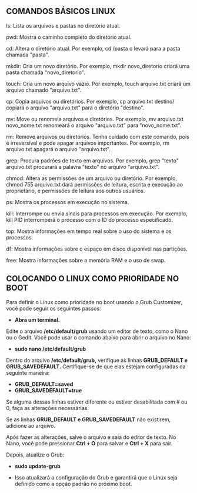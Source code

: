 ## COMANDOS BÁSICOS LINUX

ls: Lista os arquivos e pastas no diretório atual.

pwd: Mostra o caminho completo do diretório atual.

cd: Altera o diretório atual. Por exemplo, cd /pasta o levará para a pasta chamada "pasta".

mkdir: Cria um novo diretório. Por exemplo, mkdir novo_diretorio criará uma pasta chamada "novo_diretorio".

touch: Cria um novo arquivo vazio. Por exemplo, touch arquivo.txt criará um arquivo chamado "arquivo.txt".

cp: Copia arquivos ou diretórios. Por exemplo, cp arquivo.txt destino/ copiará o arquivo "arquivo.txt" para o diretório "destino".

mv: Move ou renomeia arquivos e diretórios. Por exemplo, mv arquivo.txt novo_nome.txt renomeará o arquivo "arquivo.txt" para "novo_nome.txt".

rm: Remove arquivos ou diretórios. Tenha cuidado com este comando, pois é irreversível e pode apagar arquivos importantes. Por exemplo, rm arquivo.txt apagará o arquivo "arquivo.txt".

grep: Procura padrões de texto em arquivos. Por exemplo, grep "texto" arquivo.txt procurará a palavra "texto" no arquivo "arquivo.txt".

chmod: Altera as permissões de um arquivo ou diretório. Por exemplo, chmod 755 arquivo.txt dará permissões de leitura, escrita e execução ao proprietário, e permissões de leitura aos outros usuários.

ps: Mostra os processos em execução no sistema.

kill: Interrompe ou envia sinais para processos em execução. Por exemplo, kill PID interromperá o processo com o ID do processo especificado.

top: Mostra informações em tempo real sobre o uso do sistema e os processos.

df: Mostra informações sobre o espaço em disco disponível nas partições.

free: Mostra informações sobre a memória RAM e o uso de swap.
## COLOCANDO O LINUX COMO PRIORIDADE NO BOOT
 
Para definir o Linux como prioridade no boot usando o Grub Customizer, você pode seguir os seguintes passos:

- **Abra um terminal.**

Edite o arquivo **/etc/default/grub** usando um editor de texto, como o Nano ou o Gedit. Você pode usar o comando abaixo para abrir o arquivo no Nano:

- **sudo nano /etc/default/grub**

Dentro do arquivo **/etc/default/grub,** verifique as linhas **GRUB_DEFAULT e GRUB_SAVEDEFAULT.** Certifique-se de que elas estejam configuradas da seguinte maneira:

- **GRUB_DEFAULT=saved**
- **GRUB_SAVEDEFAULT=true**

Se alguma dessas linhas estiver diferente ou estiver desabilitada com # ou 0, faça as alterações necessárias.

Se as linhas **GRUB_DEFAULT e GRUB_SAVEDEFAULT** não existirem, adicione ao arquivo. 

Após fazer as alterações, salve o arquivo e saia do editor de texto. No Nano, você pode pressionar **Ctrl + O** para salvar e **Ctrl + X** para sair.

Depois, atualize o Grub:
 
- **sudo update-grub**

- Isso atualizará a configuração do Grub e garantirá que o Linux seja definido como a opção padrão no próximo boot.
